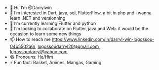 - 👋 Hi, I’m @Darrylwin
- 👀 I’m interested in Dart, java, sql, FlutterFlow, a bit in php and i wanna learn .NET and versionning
- 🌱 I’m currently learning Flutter and python
- 💞️ I’m looking to collaborate on Flutter, java and Web. it would be the occasion to learn some new things
- 📫 How to reach me https://www.linkedin.com/in/darryl-win-logossou-04b5502a6/, logossoudarryl20@gmail.com, logossoudarryl@yahoo.com
- 😄 Pronouns: He/Him
- ⚡ Fun fact: Basket, Animes, Mangas, Gaming

<!---
Darrylwin/Darrylwin is a ✨ special ✨ repository because its `README.md` (this file) appears on your GitHub profile.
You can click the Preview link to take a look at your changes.
--->
